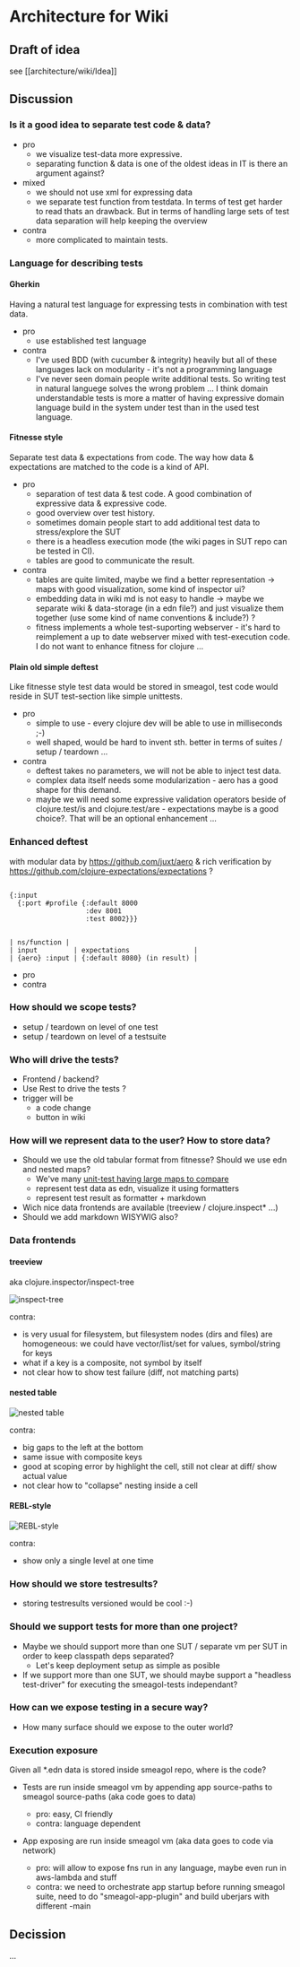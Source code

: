 # Architecture for Wiki

## Draft of idea
see [[architecture/wiki/Idea]]

## Discussion
### Is it a good idea to separate test code & data?
* pro
  * we visualize test-data more expressive.
  * separating function & data is one of the oldest ideas in IT is there an argument against?
* mixed
  * we should not use xml for expressing data
  * we separate test function from testdata. In terms of test get harder to read thats an drawback. But in terms of handling large sets of test data separation will help keeping the overview
* contra
  * more complicated to maintain tests.  

### Language for describing tests
#### Gherkin
Having a natural test language for expressing tests in combination with test data.
* pro
  * use established test language
* contra
  * I've used BDD (with cucumber & integrity) heavily but all of these languages lack on modularity - it's not a programming language
  * I've never seen domain people write additional tests. So writing test in natural languege solves the wrong problem ... I think domain understandable tests is more a matter of having expressive domain language build in the system under test than in the used test language.

#### Fitnesse style
Separate test data & expectations from code. The way how data & expectations are matched to the code is a kind of API.
* pro
  * separation of test data & test code. A good combination of expressive data & expressive code.
  * good overview over test history.
  * sometimes domain people start to add additional test data to stress/explore the SUT
  * there is a headless execution mode (the wiki pages in SUT repo can be tested in CI).
  * tables are good to communicate the result.
* contra
  * tables are quite limited, maybe we find a better representation -> maps with good visualization, some kind of inspector ui?
  * embedding data in wiki md is not easy to handle -> maybe we separate wiki & data-storage (in a edn file?) and just visualize them together (use some kind of name conventions & include?) ?
  * fitness implements a whole test-suporting webserver - it's hard to reimplement a up to date webserver mixed with test-execution code. I do not want to enhance fitness for clojure ...

#### Plain old simple deftest
Like fitnesse style test data would be stored in smeagol, test code would reside in SUT test-section like simple unittests.
* pro
  * simple to use - every clojure dev will be able to use in milliseconds ;-)
  * well shaped, would be hard to invent sth. better in terms of suites / setup / teardown ...
* contra
  * deftest takes no parameters, we will not be able to inject test data.
  * complex data itself needs some modularization - aero has a good shape for this demand.
  * maybe we will need some expressive validation operators beside of clojure.test/is and clojure.test/are - expectations maybe is a good choice?. That will be an optional enhancement ...

### Enhanced deftest
with modular data by https://github.com/juxt/aero & rich verification by https://github.com/clojure-expectations/expectations ?

```

{:input
  {:port #profile {:default 8000
                   :dev 8001
                   :test 8002}}}


| ns/function |
| input         | expectations                |
| {aero} :input | {:default 8080} (in result) |

```
  * pro
  * contra

### How should we scope tests?
* setup / teardown on level of one test
* setup / teardown on level of a testsuite

### Who will drive the tests?
* Frontend / backend?
* Use Rest to drive the tests ?
* trigger will be
  * a code change
  * button in wiki

### How will we represent data to the user? How to store data?
* Should we use the old tabular format from fitnesse? Should we use edn and nested maps?
  * We've many [unit-test having large maps to compare](https://github.com/DomainDrivenArchitecture/dda-git-crate/blob/master/test/src/dda/pallet/dda_git_crate/domain_test.clj)
  * represent test data as edn, visualize it using formatters
  * represent test result as formatter + markdown
* Wich nice data frontends are available (treeview / clojure.inspect* ...)
* Should we add markdown WISYWIG also?

### Data frontends

#### treeview

aka clojure.inspector/inspect-tree 

![inspect-tree](content/uploads/inspect-tree.png)

contra:

- is very usual for filesystem, but filesystem nodes (dirs and files) are homogeneous: we could have vector/list/set for values, symbol/string for keys
- what if a key is a composite, not symbol by itself
- not clear how to show test failure (diff, not matching parts)

#### nested table

![nested table](content/uploads/nested-table-data.jpg)

contra:

- big gaps to the left at the bottom
- same issue with composite keys
- good at scoping error by highlight the cell, still not clear at diff/ show actual value
- not clear how to "collapse" nesting inside a cell

#### REBL-style

![REBL-style](content/uploads/rebl.png)

contra:

- show only a single level at one time

### How should we store testresults?
* storing testresults versioned would be cool :-)

### Should we support tests for more than one project?
* Maybe we should support more than one SUT / separate vm per SUT in order to keep classpath deps separated?
  * Let's keep deployment setup as simple as posible
* If we support more than one SUT, we should maybe support a "headless test-driver" for executing the smeagol-tests independant?

### How can we expose testing in a secure way?
* How many surface should we expose to the outer world?

### Execution exposure

Given all \*.edn data is stored inside smeagol repo, where is the code?

- Tests are run inside smeagol vm by appending app source-paths to smeagol source-paths (aka code goes to data)
	- pro: easy, CI friendly
	- contra: language dependent
	
- App exposing are run inside smeagol vm (aka data goes to code via network)
	- pro: will allow to expose fns run in any language, maybe even run in aws-lambda and stuff
	- contra: we need to orchestrate app startup before running smeagol suite, need to do "smeagol-app-plugin" and build uberjars with different -main

## Decission
...
